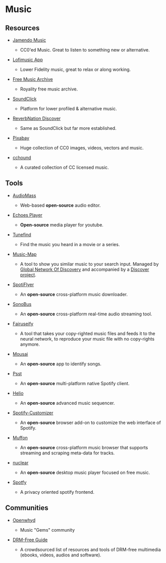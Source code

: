 # Music

## Resources

* [Jamendo Music](https://www.jamendo.com)
  
   * CC0'ed Music. Great to listen to something new or alternative.

* [Lofimusic App](https://lofimusic.app)
  
   * Lower Fidelity music, great to relax or along working.

* [Free Music Archive](https://freemusicarchive.org)
  
   * Royality free music archive.

* [SoundClick](https://www.soundclick.com)
  
   * Platform for lower profiled & alternative music.

* [ReverbNation Discover](https://www.reverbnation.com/main/discover?genre=metal)
  
   * Same as SoundClick but far more established.

* [Pixabay](https://pixabay.com)
  
   - Huge collection of CC0 images, videos, vectors and music.

* [cchound](https://cchound.com)
  
   * A curated collection of CC licensed music.

## Tools

* [AudioMass](https://audiomass.co)
  
   * Web-based **open-source** audio editor.

* [Echoes Player](https://echoesplayer.com)
  
   * **Open-source** media player for youtube.

* [Tunefind](https://www.tunefind.com)
  
   * Find the music you heard in a movie or a series.

* [Music-Map](https://www.music-map.com)
  
   - A tool to show you similar music to your search input. Managed by [Global Network Of Discovery](https://www.gnod.com) and accompanied by a [Discover project](https://www.gnoosic.com).

* [SpotiFlyer](https://github.com/Shabinder/SpotiFlyer)
  
   * An **open-source** cross-platform music downloader.

* [SonoBus](https://github.com/sonosaurus/sonobus)
  
   * An **open-source** cross-platform real-time audio streaming tool.

* [Fairuseify](https://fairuseify.ml)
  
   * A tool that takes your copy-righted music files and feeds it to the neural network, to reproduce your music file with no copy-rights anymore.

* [Mousai](https://github.com/SeaDve/Mousai)
  
   * An **open-source** app to identify songs.

* [Psst](https://github.com/jpochyla/psst)
  
   * An **open-source** multi-platform native Spotify client.

* [Helio](https://github.com/helio-fm/helio-workstation)
  
   * An **open-source** advanced music sequencer.

* [Spotify-Customizer](https://github.com/Darkempire78/Spotify-Customizer)
  
   * An **open-source** browser add-on to customize the web interface of Spotify.

* [Muffon](https://github.com/staniel359/muffon)
  
   * An **open-source** cross-platform music browser that supports streaming and scraping meta-data for tracks.

* [nuclear](https://github.com/nukeop/nuclear)
  
   * An **open-source** desktop music player focused on free music.

* [Spotfy](https://spotfy.one)
  
   * A privacy oriented spotify frontend.

## Communities

* [Openwhyd](https://openwhyd.org/)
  
   * Music "Gems" community

* [DRM-Free Guide](https://www.defectivebydesign.org/guide)
  
   * A crowdsourced list of resources and tools of DRM-free multimedia (ebooks, videos, audios and software).
